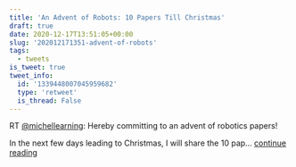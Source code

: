 ```yaml
---
title: 'An Advent of Robots: 10 Papers Till Christmas'
draft: true
date: 2020-12-17T13:51:05+00:00
slug: '202012171351-advent-of-robots'
tags:
  - tweets
is_tweet: true
tweet_info:
  id: '1339448007045959682'
  type: 'retweet'
  is_thread: False
---
```




RT [@michellearning](https://x.com/michellearning): Hereby committing to an advent of robotics papers! 

In the next few days leading to Christmas, I will share the 10 pap… [continue reading](https://x.com/sytelus/status/1339448007045959682)
